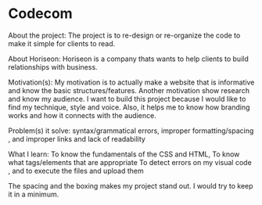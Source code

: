 # Codecom
About the project: 
The project is to re-design or re-organize the code to make it simple for clients to read. 

About Horiseon:
Horiseon is a company thats wants to help clients to build relationships with business.

Motivation(s):
My motivation is to actually make a website that is informative and know the basic structures/features.
Another motivation show research and know my audience. 
I want to build this project because I would like to find my technique,  style and voice. Also, it  helps me to know how branding works and how it connects with the audience. 

Problem(s) it solve:
syntax/grammatical errors, 
improper formatting/spacing 
, and improper links and lack of readability

What I learn:
To know the fundamentals of the CSS and HTML,
To know what tags/elements that are appropriate
To detect errors on my visual code
, and to execute the files and upload them


The spacing and the boxing makes my project stand out. I would try to keep it in a minimum. 

